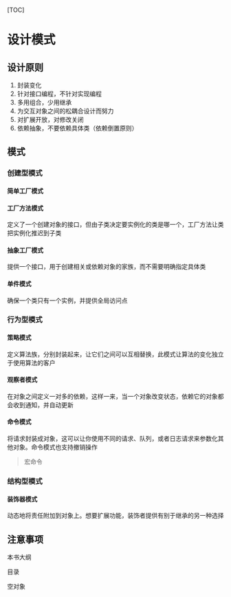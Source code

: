 [TOC]

# 设计模式

## 设计原则

1. 封装变化
2. 针对接口编程，不针对实现编程
3. 多用组合，少用继承
4. 为交互对象之间的松耦合设计而努力
5. 对扩展开放，对修改关闭
6. 依赖抽象，不要依赖具体类（依赖倒置原则）

## 模式

### 创建型模式

#### 简单工厂模式

#### 工厂方法模式

定义了一个创建对象的接口，但由子类决定要实例化的类是哪一个，工厂方法让类把实例化推迟到子类

#### 抽象工厂模式

提供一个接口，用于创建相关或依赖对象的家族，而不需要明确指定具体类

#### 单件模式

确保一个类只有一个实例，并提供全局访问点

### 行为型模式

#### 策略模式

定义算法族，分别封装起来，让它们之间可以互相替换，此模式让算法的变化独立于使用算法的客户

#### 观察者模式

在对象之间定义一对多的依赖，这样一来，当一个对象改变状态，依赖它的对象都会收到通知，并自动更新

#### 命令模式

将请求封装成对象，这可以让你使用不同的请求、队列，或者日志请求来参数化其他对象。命令模式也支持撤销操作

> 宏命令

### 结构型模式

#### 装饰器模式

动态地将责任附加到对象上。想要扩展功能，装饰者提供有别于继承的另一种选择

## 注意事项

本书大纲

目录

空对象
